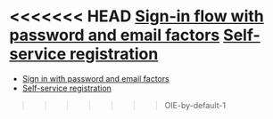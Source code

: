 <<<<<<< HEAD
[Sign-in flow with password and email factors](/docs/guides/oie-embedded-sdk-use-case-sign-in-pwd-email/nodejs/main/)
[Self-service registration](/docs/guides/oie-embedded-sdk-use-case-self-reg/nodejs/main/)
=======
* [Sign in with password and email factors](/docs/guides/oie-embedded-sdk-use-case-sign-in-pwd-email/nodejs/main/)
* [Self-service registration](/docs/guides/oie-embedded-sdk-use-case-self-reg/nodejs/main/)
>>>>>>> OIE-by-default-1

